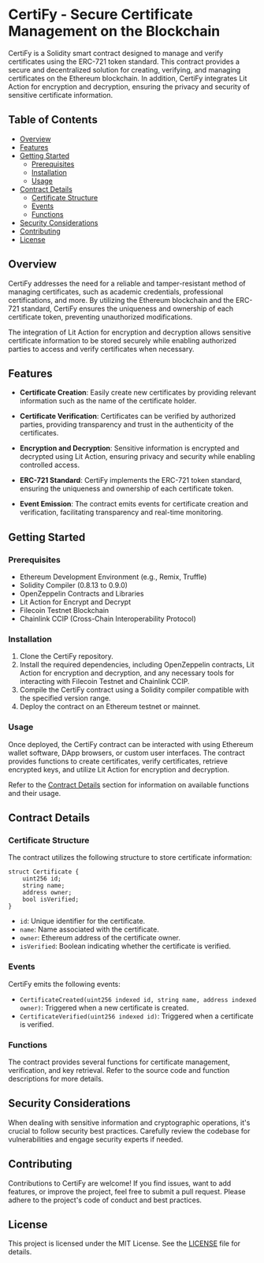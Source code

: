 # CertiFy - Secure Certificate Management on the Blockchain

CertiFy is a Solidity smart contract designed to manage and verify certificates using the ERC-721 token standard. This contract provides a secure and decentralized solution for creating, verifying, and managing certificates on the Ethereum blockchain. In addition, CertiFy integrates Lit Action for encryption and decryption, ensuring the privacy and security of sensitive certificate information.

## Table of Contents

- [Overview](#overview)
- [Features](#features)
- [Getting Started](#getting-started)
  - [Prerequisites](#prerequisites)
  - [Installation](#installation)
  - [Usage](#usage)
- [Contract Details](#contract-details)
  - [Certificate Structure](#certificate-structure)
  - [Events](#events)
  - [Functions](#functions)
- [Security Considerations](#security-considerations)
- [Contributing](#contributing)
- [License](#license)

## Overview

CertiFy addresses the need for a reliable and tamper-resistant method of managing certificates, such as academic credentials, professional certifications, and more. By utilizing the Ethereum blockchain and the ERC-721 standard, CertiFy ensures the uniqueness and ownership of each certificate token, preventing unauthorized modifications.

The integration of Lit Action for encryption and decryption allows sensitive certificate information to be stored securely while enabling authorized parties to access and verify certificates when necessary.

## Features

- **Certificate Creation**: Easily create new certificates by providing relevant information such as the name of the certificate holder.

- **Certificate Verification**: Certificates can be verified by authorized parties, providing transparency and trust in the authenticity of the certificates.

- **Encryption and Decryption**: Sensitive information is encrypted and decrypted using Lit Action, ensuring privacy and security while enabling controlled access.

- **ERC-721 Standard**: CertiFy implements the ERC-721 token standard, ensuring the uniqueness and ownership of each certificate token.

- **Event Emission**: The contract emits events for certificate creation and verification, facilitating transparency and real-time monitoring.

## Getting Started

### Prerequisites

- Ethereum Development Environment (e.g., Remix, Truffle)
- Solidity Compiler (0.8.13 to 0.9.0)
- OpenZeppelin Contracts and Libraries
- Lit Action for Encrypt and Decrypt
- Filecoin Testnet Blockchain
- Chainlink CCIP (Cross-Chain Interoperability Protocol)

### Installation

1. Clone the CertiFy repository.
2. Install the required dependencies, including OpenZeppelin contracts, Lit Action for encryption and decryption, and any necessary tools for interacting with Filecoin Testnet and Chainlink CCIP.
3. Compile the CertiFy contract using a Solidity compiler compatible with the specified version range.
4. Deploy the contract on an Ethereum testnet or mainnet.

### Usage

Once deployed, the CertiFy contract can be interacted with using Ethereum wallet software, DApp browsers, or custom user interfaces. The contract provides functions to create certificates, verify certificates, retrieve encrypted keys, and utilize Lit Action for encryption and decryption.

Refer to the [Contract Details](#contract-details) section for information on available functions and their usage.

## Contract Details

### Certificate Structure

The contract utilizes the following structure to store certificate information:

```solidity
struct Certificate {
    uint256 id;
    string name;
    address owner;
    bool isVerified;
}
```

- `id`: Unique identifier for the certificate.
- `name`: Name associated with the certificate.
- `owner`: Ethereum address of the certificate owner.
- `isVerified`: Boolean indicating whether the certificate is verified.

### Events

CertiFy emits the following events:

- `CertificateCreated(uint256 indexed id, string name, address indexed owner)`: Triggered when a new certificate is created.
- `CertificateVerified(uint256 indexed id)`: Triggered when a certificate is verified.

### Functions

The contract provides several functions for certificate management, verification, and key retrieval. Refer to the source code and function descriptions for more details.

## Security Considerations

When dealing with sensitive information and cryptographic operations, it's crucial to follow security best practices. Carefully review the codebase for vulnerabilities and engage security experts if needed.

## Contributing

Contributions to CertiFy are welcome! If you find issues, want to add features, or improve the project, feel free to submit a pull request. Please adhere to the project's code of conduct and best practices.

## License

This project is licensed under the MIT License. See the [LICENSE](LICENSE) file for details.
